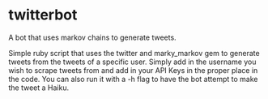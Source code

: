 # twitterbot
A bot that uses markov chains to generate tweets.

Simple ruby script that uses the twitter and marky_markov gem to generate tweets from the tweets of a specific user. Simply add in the username you wish to scrape tweets from and add in your API Keys in the proper place in the code. You can also run it with a -h flag to have the bot attempt to make the tweet a Haiku. 
